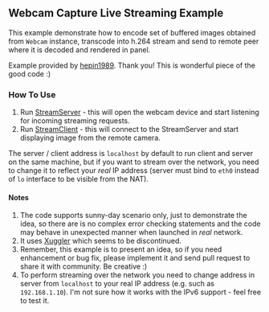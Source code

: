 ## Webcam Capture Live Streaming Example

This example demonstrate how to encode set of buffered images obtained 
from ```Webcam``` instance, transcode into h.264 stream and send to remote peer
where it is decoded and rendered in panel.

Example provided by [hepin1989](https://github.com/hepin1989). Thank you! This is wonderful piece of the good code :)

### How To Use

1. Run [StreamServer](https://github.com/sarxos/webcam-capture/blob/master/webcam-capture-examples/webcam-capture-live-streaming/src/main/java/us/sosia/video/stream/agent/StreamServer.java) - this will open the webcam device and start listening for incoming streaming requests.
2. Run [StreamClient](https://github.com/sarxos/webcam-capture/blob/master/webcam-capture-examples/webcam-capture-live-streaming/src/main/java/us/sosia/video/stream/agent/StreamClient.java) - this will connect to the StreamServer and start displaying image from the remote camera.

The server / client address is ```localhost``` by default to run client and server on the same machine, but if you want to stream over the network, you need to change it to reflect your _real_ IP address (server must bind to ```eth0``` instead of ```lo``` interface to be visible from the NAT).

#### Notes

1. The code supports sunny-day scenario only, just to demonstrate the idea, so there are is no complex error checking statements and the code may behave in unexpected manner when launched in _real_ network.
2. It uses [Xuggler](https://github.com/artclarke/xuggle-xuggler) which seems to be discontinued.
3. Remember, this example is to present an idea, so if you need enhancement or bug fix, please implement it and send pull request to share it with community. Be creative :)
4. To perform streaming over the network you need to change address in server from ```localhost``` to your real IP address (e.g. such as ```192.168.1.10```). I'm not sure how it works with the IPv6 support - feel free to test it.
